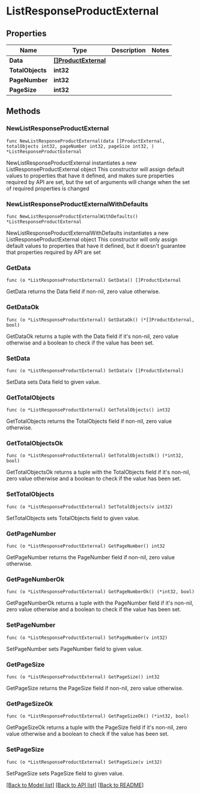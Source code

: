# ListResponseProductExternal

## Properties

Name | Type | Description | Notes
------------ | ------------- | ------------- | -------------
**Data** | [**[]ProductExternal**](ProductExternal.md) |  | 
**TotalObjects** | **int32** |  | 
**PageNumber** | **int32** |  | 
**PageSize** | **int32** |  | 

## Methods

### NewListResponseProductExternal

`func NewListResponseProductExternal(data []ProductExternal, totalObjects int32, pageNumber int32, pageSize int32, ) *ListResponseProductExternal`

NewListResponseProductExternal instantiates a new ListResponseProductExternal object
This constructor will assign default values to properties that have it defined,
and makes sure properties required by API are set, but the set of arguments
will change when the set of required properties is changed

### NewListResponseProductExternalWithDefaults

`func NewListResponseProductExternalWithDefaults() *ListResponseProductExternal`

NewListResponseProductExternalWithDefaults instantiates a new ListResponseProductExternal object
This constructor will only assign default values to properties that have it defined,
but it doesn't guarantee that properties required by API are set

### GetData

`func (o *ListResponseProductExternal) GetData() []ProductExternal`

GetData returns the Data field if non-nil, zero value otherwise.

### GetDataOk

`func (o *ListResponseProductExternal) GetDataOk() (*[]ProductExternal, bool)`

GetDataOk returns a tuple with the Data field if it's non-nil, zero value otherwise
and a boolean to check if the value has been set.

### SetData

`func (o *ListResponseProductExternal) SetData(v []ProductExternal)`

SetData sets Data field to given value.


### GetTotalObjects

`func (o *ListResponseProductExternal) GetTotalObjects() int32`

GetTotalObjects returns the TotalObjects field if non-nil, zero value otherwise.

### GetTotalObjectsOk

`func (o *ListResponseProductExternal) GetTotalObjectsOk() (*int32, bool)`

GetTotalObjectsOk returns a tuple with the TotalObjects field if it's non-nil, zero value otherwise
and a boolean to check if the value has been set.

### SetTotalObjects

`func (o *ListResponseProductExternal) SetTotalObjects(v int32)`

SetTotalObjects sets TotalObjects field to given value.


### GetPageNumber

`func (o *ListResponseProductExternal) GetPageNumber() int32`

GetPageNumber returns the PageNumber field if non-nil, zero value otherwise.

### GetPageNumberOk

`func (o *ListResponseProductExternal) GetPageNumberOk() (*int32, bool)`

GetPageNumberOk returns a tuple with the PageNumber field if it's non-nil, zero value otherwise
and a boolean to check if the value has been set.

### SetPageNumber

`func (o *ListResponseProductExternal) SetPageNumber(v int32)`

SetPageNumber sets PageNumber field to given value.


### GetPageSize

`func (o *ListResponseProductExternal) GetPageSize() int32`

GetPageSize returns the PageSize field if non-nil, zero value otherwise.

### GetPageSizeOk

`func (o *ListResponseProductExternal) GetPageSizeOk() (*int32, bool)`

GetPageSizeOk returns a tuple with the PageSize field if it's non-nil, zero value otherwise
and a boolean to check if the value has been set.

### SetPageSize

`func (o *ListResponseProductExternal) SetPageSize(v int32)`

SetPageSize sets PageSize field to given value.



[[Back to Model list]](../README.md#documentation-for-models) [[Back to API list]](../README.md#documentation-for-api-endpoints) [[Back to README]](../README.md)


